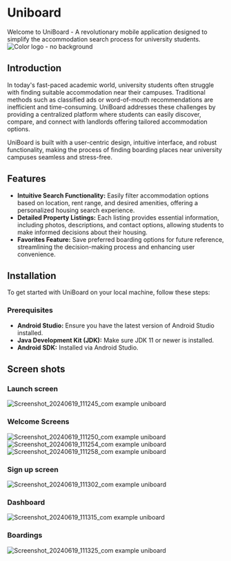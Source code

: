 # Uniboard

Welcome to UniBoard - A revolutionary mobile application designed to simplify the accommodation search process for university students.
![Color logo - no background](https://github.com/bhashanasirimanna/Uniboard-android-app/assets/146844863/9701eabe-44e6-4d97-9905-b14656b4bf8f)

## Introduction

In today's fast-paced academic world, university students often struggle with finding suitable accommodation near their campuses. Traditional methods such as classified ads or word-of-mouth recommendations are inefficient and time-consuming. UniBoard addresses these challenges by providing a centralized platform where students can easily discover, compare, and connect with landlords offering tailored accommodation options.

UniBoard is built with a user-centric design, intuitive interface, and robust functionality, making the process of finding boarding places near university campuses seamless and stress-free.

## Features

- **Intuitive Search Functionality:** Easily filter accommodation options based on location, rent range, and desired amenities, offering a personalized housing search experience.
- **Detailed Property Listings:** Each listing provides essential information, including photos, descriptions, and contact options, allowing students to make informed decisions about their housing.
- **Favorites Feature:** Save preferred boarding options for future reference, streamlining the decision-making process and enhancing user convenience.

## Installation
To get started with UniBoard on your local machine, follow these steps:

### Prerequisites
- **Android Studio:** Ensure you have the latest version of Android Studio installed.
- **Java Development Kit (JDK):** Make sure JDK 11 or newer is installed.
- **Android SDK:** Installed via Android Studio.

 ## Screen shots

### Launch screen
![Screenshot_20240619_111245_com example uniboard](https://github.com/bhashanasirimanna/Uniboard-android-app/assets/146844863/778c5022-17a3-4870-862d-1ee40ef21b4e)

### Welcome Screens
![Screenshot_20240619_111250_com example uniboard](https://github.com/bhashanasirimanna/Uniboard-android-app/assets/146844863/e82a6d73-a5e9-4336-b55d-4e4cd575f4b2)
![Screenshot_20240619_111254_com example uniboard](https://github.com/bhashanasirimanna/Uniboard-android-app/assets/146844863/9c4f5804-2af9-4d56-8832-ab0f214ba268)
![Screenshot_20240619_111258_com example uniboard](https://github.com/bhashanasirimanna/Uniboard-android-app/assets/146844863/94e420c4-c744-4a10-8fc5-35aa3383b447)

### Sign up screen
![Screenshot_20240619_111302_com example uniboard](https://github.com/bhashanasirimanna/Uniboard-android-app/assets/146844863/350f0895-bfe8-44d9-9f55-9370159653de)

### Dashboard
![Screenshot_20240619_111315_com example uniboard](https://github.com/bhashanasirimanna/Uniboard-android-app/assets/146844863/27172796-517c-48a1-988e-d402d34e498c)

### Boardings
![Screenshot_20240619_111325_com example uniboard](https://github.com/bhashanasirimanna/Uniboard-android-app/assets/146844863/386fb140-91dc-44c8-baeb-b4ac07c81f03)







